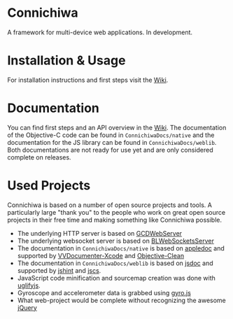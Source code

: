 Connichiwa
==========

A framework for multi-device web applications. In development.

Installation & Usage
==========
For installation instructions and first steps visit the [Wiki](http://wiki.connichiwa.info).

Documentation
==========
You can find first steps and an API overview in the [Wiki](http://wiki.connichiwa.info). The documentation of the Objective-C code can be found in `ConnichiwaDocs/native` and the documentation for the JS library can be found in `ConnichiwaDocs/weblib`. Both documentations are not ready for use yet and are only considered complete on releases.

Used Projects
==========
Connichiwa is based on a number of open source projects and tools. A particularly large "thank you" to the people who work on great open source projects in their free time and making something like Connichiwa possible. 

* The underlying HTTP server is based on [GCDWebServer](https://github.com/swisspol/GCDWebServer)
* The underlying websocket server is based on [BLWebSocketsServer](https://github.com/benlodotcom/BLWebSocketsServer)
* The documentation in `ConnichiwaDocs/native` is based on [appledoc](https://github.com/tomaz/appledoc) and supported by [VVDocumenter-Xcode](https://github.com/onevcat/VVDocumenter-Xcode) and  [Objective-Clean](http://objclean.com/index.php)
* The documentation in `ConnichiwaDocs/weblib` is based on [jsdoc](https://github.com/jsdoc3/jsdoc) and supported by [jshint](http://www.jshint.com) and [jscs](https://www.npmjs.org/package/jscs).
* JavaScript code minification and sourcemap creation was done with [uglifyjs](https://github.com/mishoo/UglifyJS2).
* Gyroscope and accelerometer data is grabbed using [gyro.js](http://tomg.co/gyrojs)
* What web-project would be complete without recognizing the awesome [jQuery](http://jquery.com)
